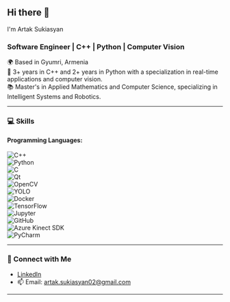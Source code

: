## Hi there 👋  
I'm Artak Sukiasyan  
### Software Engineer | C++ | Python | Computer Vision  

🌍 Based in Gyumri, Armenia  
💼 3+ years in C++ and 2+ years in Python with a specialization in real-time applications and computer vision.  
📚 Master's in Applied Mathematics and Computer Science, specializing in Intelligent Systems and Robotics.  

---

### 💻 Skills  

#### Programming Languages:  
![C++](https://img.shields.io/badge/-C++-00599C?logo=cplusplus&logoColor=white)  
![Python](https://img.shields.io/badge/-Python-3776AB?logo=python&logoColor=white)  
![C](https://img.shields.io/badge/-C-A8B9CC?logo=c&logoColor=white)  
![Qt](https://img.shields.io/badge/-Qt-41CD52?logo=qt&logoColor=white)  
![OpenCV](https://img.shields.io/badge/-OpenCV-5C3EE8?logo=opencv&logoColor=white)  
![YOLO](https://img.shields.io/badge/-YOLO-00FFFF?logo=darkreader&logoColor=black)  
![Docker](https://img.shields.io/badge/-Docker-2496ED?logo=docker&logoColor=white)  
![TensorFlow](https://img.shields.io/badge/-TensorFlow-FF6F00?logo=tensorflow&logoColor=white)  
![Jupyter](https://img.shields.io/badge/-Jupyter-F37626?logo=jupyter&logoColor=white)  
![GitHub](https://img.shields.io/badge/-GitHub-181717?logo=github&logoColor=white)  
![Azure Kinect SDK](https://img.shields.io/badge/-Azure%20Kinect-008AD7?logo=microsoft&logoColor=white)  
![PyCharm](https://img.shields.io/badge/-PyCharm-000000?logo=pycharm&logoColor=white)  

---
### 🔗 Connect with Me  
- [LinkedIn](https://linkedin.com/in/artak-sukiasyan-0baa54328)  
- 📫 Email: artak.sukiasyan02@gmail.com  

---
